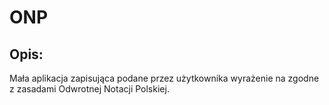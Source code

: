 # ONP

## Opis:
Mała aplikacja zapisująca podane przez użytkownika wyrażenie na zgodne z zasadami Odwrotnej Notacji Polskiej.
